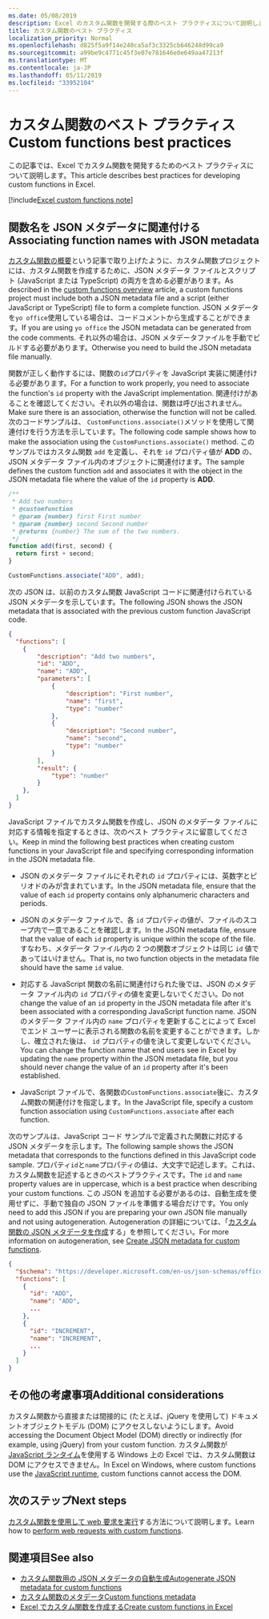 ```yaml
---
ms.date: 05/08/2019
description: Excel のカスタム関数を開発する際のベスト プラクティスについて説明します。
title: カスタム関数のベスト プラクティス
localization_priority: Normal
ms.openlocfilehash: d825f5a9f14e240ca5af3c3325cb646248d99ca9
ms.sourcegitcommit: a99be9c4771c45f3e07e781646e0e649aa47213f
ms.translationtype: MT
ms.contentlocale: ja-JP
ms.lasthandoff: 05/11/2019
ms.locfileid: "33952104"
---
```

# <a name="custom-functions-best-practices"></a><span data-ttu-id="d353d-103">カスタム関数のベスト プラクティス</span><span class="sxs-lookup"><span data-stu-id="d353d-103">Custom functions best practices</span></span>

<span data-ttu-id="d353d-104">この記事では、Excel でカスタム関数を開発するためのベスト プラクティスについて説明します。</span><span class="sxs-lookup"><span data-stu-id="d353d-104">This article describes best practices for developing custom functions in Excel.</span></span>

[!include[Excel custom functions note](../includes/excel-custom-functions-note.md)]

## <a name="associating-function-names-with-json-metadata"></a><span data-ttu-id="d353d-105">関数名を JSON メタデータに関連付ける</span><span class="sxs-lookup"><span data-stu-id="d353d-105">Associating function names with JSON metadata</span></span>

<span data-ttu-id="d353d-106">[カスタム関数の概要](custom-functions-overview.md)という記事で取り上げたように、カスタム関数プロジェクトには、カスタム関数を作成するために、JSON メタデータ ファイルとスクリプト (JavaScript または TypeScript) の両方を含める必要があります。</span><span class="sxs-lookup"><span data-stu-id="d353d-106">As described in the [custom functions overview](custom-functions-overview.md) article, a custom functions project must include both a JSON metadata file and a script (either JavaScript or TypeScript) file to form a complete function.</span></span> <span data-ttu-id="d353d-107">JSON メタデータを`yo office`使用している場合は、コードコメントから生成することができます。</span><span class="sxs-lookup"><span data-stu-id="d353d-107">If you are using `yo office` the JSON metadata can be generated from the code comments.</span></span> <span data-ttu-id="d353d-108">それ以外の場合は、JSON メタデータファイルを手動でビルドする必要があります。</span><span class="sxs-lookup"><span data-stu-id="d353d-108">Otherwise you need to build the JSON metadata file manually.</span></span>

<span data-ttu-id="d353d-109">関数が正しく動作するには、関数の`id`プロパティを JavaScript 実装に関連付ける必要があります。</span><span class="sxs-lookup"><span data-stu-id="d353d-109">For a function to work properly, you need to associate the function's `id` property with the JavaScript implementation.</span></span> <span data-ttu-id="d353d-110">関連付けがあることを確認してください。それ以外の場合は、関数は呼び出されません。</span><span class="sxs-lookup"><span data-stu-id="d353d-110">Make sure there is an association, otherwise the function will not be called.</span></span> <span data-ttu-id="d353d-111">次のコードサンプルは、 `CustomFunctions.associate()`メソッドを使用して関連付けを行う方法を示しています。</span><span class="sxs-lookup"><span data-stu-id="d353d-111">The following code sample shows how to make the association using the `CustomFunctions.associate()` method.</span></span> <span data-ttu-id="d353d-112">このサンプルではカスタム関数 `add` を定義し、それを `id` プロパティ値が **ADD** の、JSON メタデータ ファイル内のオブジェクトに関連付けます。</span><span class="sxs-lookup"><span data-stu-id="d353d-112">The sample defines the custom function `add` and associates it with the object in the JSON metadata file where the value of the `id` property is **ADD**.</span></span>

```js
/**
 * Add two numbers
 * @customfunction
 * @param {number} first First number
 * @param {number} second Second number
 * @returns {number} The sum of the two numbers.
 */
function add(first, second) {
  return first + second;
}

CustomFunctions.associate("ADD", add);
```

<span data-ttu-id="d353d-113">次の JSON は、以前のカスタム関数 JavaScript コードに関連付けられている JSON メタデータを示しています。</span><span class="sxs-lookup"><span data-stu-id="d353d-113">The following JSON shows the JSON metadata that is associated with the previous custom function JavaScript code.</span></span>

```json
{
  "functions": [
    {
        "description": "Add two numbers",
        "id": "ADD",
        "name": "ADD",
        "parameters": [
            {
                "description": "First number",
                "name": "first",
                "type": "number"
            },
            {
                "description": "Second number",
                "name": "second",
                "type": "number"
            }
        ],
        "result": {
            "type": "number"
        }
    },
  ]
}
```


<span data-ttu-id="d353d-114">JavaScript ファイルでカスタム関数を作成し、JSON のメタデータ ファイルに対応する情報を指定するときは、次のベスト プラクティスに留意してください。</span><span class="sxs-lookup"><span data-stu-id="d353d-114">Keep in mind the following best practices when creating custom functions in your JavaScript file and specifying corresponding information in the JSON metadata file.</span></span>

* <span data-ttu-id="d353d-115">JSON のメタデータ ファイルにそれぞれの `id` プロパティには、英数字とピリオドのみが含まれています。</span><span class="sxs-lookup"><span data-stu-id="d353d-115">In the JSON metadata file, ensure that the value of each `id` property contains only alphanumeric characters and periods.</span></span>

* <span data-ttu-id="d353d-116">JSON のメタデータ ファイルで、各 `id` プロパティの値が、ファイルのスコープ内で一意であることを確認します。</span><span class="sxs-lookup"><span data-stu-id="d353d-116">In the JSON metadata file, ensure that the value of each `id` property is unique within the scope of the file.</span></span> <span data-ttu-id="d353d-117">すなわち、メタデータ ファイル内の 2 つの関数オブジェクトは同じ `id` 値であってはいけません。</span><span class="sxs-lookup"><span data-stu-id="d353d-117">That is, no two function objects in the metadata file should have the same `id` value.</span></span>

* <span data-ttu-id="d353d-118">対応する JavaScript 関数の名前に関連付けられた後では、JSON のメタデータ ファイル内の `id` プロパティの値を変更しないでください。</span><span class="sxs-lookup"><span data-stu-id="d353d-118">Do not change the value of an `id` property in the JSON metadata file after it's been associated with a corresponding JavaScript function name.</span></span> <span data-ttu-id="d353d-119">JSON のメタデータ ファイル内の `name` プロパティを更新することによって Excel でエンド ユーザーに表示される関数の名前を変更することができます。しかし、確立された後は、 `id` プロパティの値を決して変更しないでください。</span><span class="sxs-lookup"><span data-stu-id="d353d-119">You can change the function name that end users see in Excel by updating the `name` property within the JSON metadata file, but you should never change the value of an `id` property after it's been established.</span></span>

* <span data-ttu-id="d353d-120">JavaScript ファイルで、各関数の`CustomFunctions.associate`後に、カスタム関数の関連付けを指定します。</span><span class="sxs-lookup"><span data-stu-id="d353d-120">In the JavaScript file, specify a custom function association using `CustomFunctions.associate` after each function.</span></span>

<span data-ttu-id="d353d-121">次のサンプルは、JavaScript コード サンプルで定義された関数に対応する JSON メタデータを示します。</span><span class="sxs-lookup"><span data-stu-id="d353d-121">The following sample shows the JSON metadata that corresponds to the functions defined in this JavaScript code sample.</span></span> <span data-ttu-id="d353d-122">プロパティ`id`と`name`プロパティの値は、大文字で記述します。これは、カスタム関数を記述するときのベストプラクティスです。</span><span class="sxs-lookup"><span data-stu-id="d353d-122">The `id` and `name` property values are in uppercase, which is a best practice when describing your custom functions.</span></span> <span data-ttu-id="d353d-123">この JSON を追加する必要があるのは、自動生成を使用せずに、手動で独自の JSON ファイルを準備する場合だけです。</span><span class="sxs-lookup"><span data-stu-id="d353d-123">You only need to add this JSON if you are preparing your own JSON file manually and not using autogeneration.</span></span> <span data-ttu-id="d353d-124">Autogeneration の詳細については、「[カスタム関数の JSON メタデータを作成](custom-functions-json-autogeneration.md)する」を参照してください。</span><span class="sxs-lookup"><span data-stu-id="d353d-124">For more information on autogeneration, see [Create JSON metadata for custom functions](custom-functions-json-autogeneration.md).</span></span>

```json
{
  "$schema": "https://developer.microsoft.com/en-us/json-schemas/office-js/custom-functions.schema.json",
  "functions": [
    {
      "id": "ADD",
      "name": "ADD",
      ...
    },
    {
      "id": "INCREMENT",
      "name": "INCREMENT",
      ...
    }
  ]
}
```

## <a name="additional-considerations"></a><span data-ttu-id="d353d-125">その他の考慮事項</span><span class="sxs-lookup"><span data-stu-id="d353d-125">Additional considerations</span></span>

<span data-ttu-id="d353d-126">カスタム関数から直接または間接的に (たとえば、jQuery を使用して) ドキュメントオブジェクトモデル (DOM) にアクセスしないようにします。</span><span class="sxs-lookup"><span data-stu-id="d353d-126">Avoid accessing the Document Object Model (DOM) directly or indirectly (for example, using jQuery) from your custom function.</span></span> <span data-ttu-id="d353d-127">カスタム関数が[JavaScript ランタイム](custom-functions-runtime.md)を使用する Windows 上の Excel では、カスタム関数は DOM にアクセスできません。</span><span class="sxs-lookup"><span data-stu-id="d353d-127">In Excel on Windows, where custom functions use the [JavaScript runtime](custom-functions-runtime.md), custom functions cannot access the DOM.</span></span>

## <a name="next-steps"></a><span data-ttu-id="d353d-128">次のステップ</span><span class="sxs-lookup"><span data-stu-id="d353d-128">Next steps</span></span>
<span data-ttu-id="d353d-129">[カスタム関数を使用して web 要求を実行](custom-functions-web-reqs.md)する方法について説明します。</span><span class="sxs-lookup"><span data-stu-id="d353d-129">Learn how to [perform web requests with custom functions](custom-functions-web-reqs.md).</span></span>

## <a name="see-also"></a><span data-ttu-id="d353d-130">関連項目</span><span class="sxs-lookup"><span data-stu-id="d353d-130">See also</span></span>

* [<span data-ttu-id="d353d-131">カスタム関数用の JSON メタデータの自動生成</span><span class="sxs-lookup"><span data-stu-id="d353d-131">Autogenerate JSON metadata for custom functions</span></span>](custom-functions-json-autogeneration.md)
* [<span data-ttu-id="d353d-132">カスタム関数のメタデータ</span><span class="sxs-lookup"><span data-stu-id="d353d-132">Custom functions metadata</span></span>](custom-functions-json.md)
* [<span data-ttu-id="d353d-133">Excel でカスタム関数を作成する</span><span class="sxs-lookup"><span data-stu-id="d353d-133">Create custom functions in Excel</span></span>](custom-functions-overview.md)
